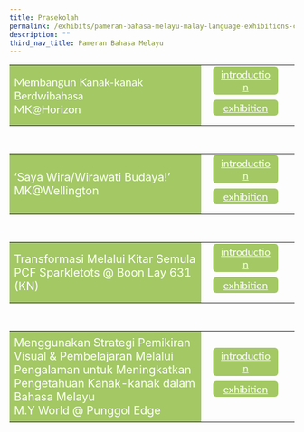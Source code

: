 ```yaml
---
title: Prasekolah
permalink: /exhibits/pameran-bahasa-melayu-malay-language-exhibitions-c/preschool/
description: ""
third_nav_title: Pameran Bahasa Melayu
---
```

<head>
<style>
	.btn1,.btn2{
	font-size: 18px;
    font-family: Lato,sans-serif;
    background-color:#a3c864;
    padding: 3px 13px;
    margin: 9px 13px;
    border-radius: 6px;
    width: 60%;
  text-align: center;
	display:block;
	}
    	.btn-group {
	margin-top:-15px;
	}
	 .btn1:hover {
background-color: lightgrey;!important;
}
 .btn2:hover {
background-color: lightgrey;!important;
}
.content a {
margin-bottom:0rem;
text-decoration:none;
}
</style>
</head>
<body>
<table style="border-collapse: collapse;
  width: 100%;">
  <tr>
    <td style="border: none; width: 70%;font-size:20px;font-family:Lato,sans-serif;text-align: left;padding: 8px;background-color:#a3c864;color:#fff">Membangun Kanak-kanak Berdwibahasa<br />
MK@Horizon<br />
 </td>
    <td style="border: none;
  text-align: left;padding: 8px;width: 30%;">
  <div class="btn-group">
 <a href="/ml-MK-Horizon-Synopsis" class="btn1" style="color:#fff;">introduction</a>
  <a href="#" class="btn2" style="color:#fff;">exhibition </a>
  </div></td>
    </tr>
</table>
<br />
<table style="border-collapse: collapse;
  width: 100%;">
  <tr>
    <td style="border: none; width: 70%;font-size:20px;
  text-align: left;padding: 8px;background-color:#a3c864;color:#fff">‘Saya Wira/Wirawati Budaya!’ 
  <br />
MK@Wellington
</td>
    <td style="border: none;
  text-align: left;padding: 8px;width: 30%;">
  <div class="btn-group">
 <a href="/ml-MK-Wellington-Synopsis" class="btn1" style="color:#fff;">introduction</a>
  <a href="#" class="btn2" style="color:#fff;">exhibition</a>
  </div></td>
    </tr>
</table>
<br />
<table style="border-collapse: collapse;
  width: 100%;">
  <tr>
    <td style="border: none; width: 70%;font-size:20px;
  text-align: left;padding: 8px;background-color:#a3c864;color:#fff">Transformasi  Melalui Kitar Semula <br/>
	PCF Sparkletots @ Boon Lay 631 (KN)</td>
    <td style="border: none;
  text-align: left;padding: 8px;width: 30%;">
  <div class="btn-group">
 <a href="/ml-PCF-Sparkletots-Boon-Lay-Synopsis" class="btn1" style="color:#fff;">introduction</a>
  <a href="#" class="btn2" style="color:#fff;">exhibition </a>
  </div></td>
    </tr>
</table>
<br />
<table style="border-collapse: collapse;
  width: 100%;">
  <tr>
    <td style="border: none; width: 70%;font-size:20px;text-align: left;padding: 8px;background-color:#a3c864;color:#fff">Menggunakan Strategi Pemikiran Visual & Pembelajaran Melalui Pengalaman untuk Meningkatkan Pengetahuan Kanak-kanak dalam Bahasa Melayu<br />
		M.Y World @ Punggol Edge</td>
    <td style="border: none;
  text-align: left;padding: 8px;width: 30%;">
  <div class="btn-group">
 <a href="/ml-MY-World-Punggol-Edge-Synopsis" class="btn1" style="color:#fff;">introduction</a>
  <a href="#" class="btn2" style="color:#fff;">exhibition</a>
  </div></td>
    </tr>
</table>